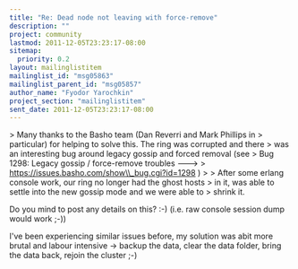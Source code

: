 ```yaml
---
title: "Re: Dead node not leaving with force-remove"
description: ""
project: community
lastmod: 2011-12-05T23:23:17-08:00
sitemap:
  priority: 0.2
layout: mailinglistitem
mailinglist_id: "msg05863"
mailinglist_parent_id: "msg05857"
author_name: "Fyodor Yarochkin"
project_section: "mailinglistitem"
sent_date: 2011-12-05T23:23:17-08:00
---
```



&gt; Many thanks to the Basho team (Dan Reverri and Mark Phillips in
&gt; particular) for helping to solve this. The ring was corrupted and there
&gt; was an interesting bug around legacy gossip and forced removal (see
&gt; Bug 1298: Legacy gossip / force-remove troubles ---&gt;
&gt; https://issues.basho.com/show\\_bug.cgi?id=1298 )
&gt;
&gt; After some erlang console work, our ring no longer had the ghost hosts
&gt; in it, was able to settle into the new gossip mode and we were able to
&gt; shrink it.

Do you mind to post any details on this? :-) (i.e. raw console session
dump would work ;-))

I've been experiencing similar issues before, my solution was abit
more brutal and labour intensive -&gt; backup the data, clear the data
folder, bring the data back, rejoin the cluster ;-)

